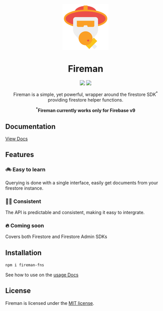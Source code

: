 <div style="display: flex; justify-content: center">

</div>

<p align="center">
  <img style="width: 144px" src="./docs/public/logo.svg" alt="Fireman logo" >
</p>

<h1 align="center">Fireman</h1>
<p align="center"> <a href="https://blurdylan.github.io/fireman"><img src="https://img.shields.io/badge/Fireman-Docs-orange?style=for-the-badge"></a> <a href="https://firebase.google.com/docs"><img src="https://img.shields.io/badge/Firebase Docs-039BE5?style=for-the-badge&logo=Firebase&logoColor=yellow"></a></p>
<p align="center">Fireman is a simple, yet powerful, wrapper around the firestore SDK<sup>*</sup> providing firestore helper functions.</p>
<p align="center"><b><sup>*</sup>Fireman currently works only for Firebase v9</b></p>

## Documentation

[View Docs](https://blurdylan.github.io/fireman)

## Features

### 🚲 Easy to learn

Querying is done with a single interface, easily get documents from your firestore instance.

### 🧑‍🚒 Consistent

The API is predictable and consistent, making it easy to intergrate.

### 🔥 Coming soon

 Covers both Firestore and Firestore Admin SDKs

## Installation

```bash
npm i fireman-fns
```

See how to use on the [usage Docs](https://blurdylan.github.io/fireman/usage/)

## License

Fireman is licensed under the [MIT license](https://opensource.org/licenses/MIT).
